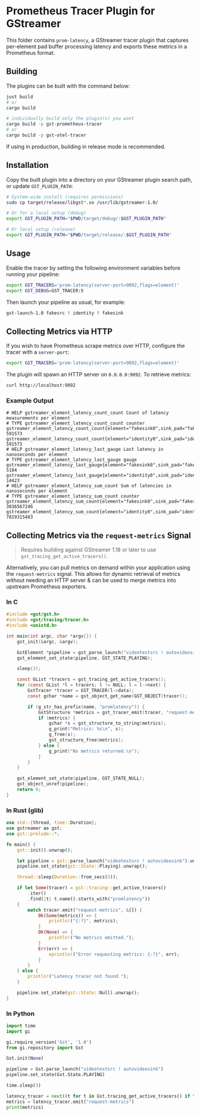# Prometheus Tracer Plugin for GStreamer

This folder contains `prom-latency`, a GStreamer tracer plugin that captures per-element pad buffer processing latency and exports these metrics in a Prometheus format.

## Building

The plugins can be built with the command below:

```bash
just build
# or
cargo build

# individually build only the plugin(s) you want
cargo build -p gst-prometheus-tracer
# or
cargo build -p gst-otel-tracer
```

If using in production, building in release mode is recommended.

## Installation

Copy the built plugin into a directory on your GStreamer plugin search path, or update `GST_PLUGIN_PATH`:

```bash
# System-wide install (requires permissions)
sudo cp target/release/libgst*.so /usr/lib/gstreamer-1.0/

# Or for a local setup (debug)
export GST_PLUGIN_PATH="$PWD/target/debug/:$GST_PLUGIN_PATH"

# Or local setup (release)
export GST_PLUGIN_PATH="$PWD/target/release/:$GST_PLUGIN_PATH"
```

## Usage

Enable the tracer by setting the following environment variables before running your pipeline:

```bash
export GST_TRACERS='prom-latency(server-port=9092,flags=element)'
export GST_DEBUG=GST_TRACER:5
```

Then launch your pipeline as usual, for example:

```bash
gst-launch-1.0 fakesrc ! identity ! fakesink
```

## Collecting Metrics via HTTP

If you wish to have Prometheus scrape metrics over HTTP, configure the tracer with a `server-port`:

```bash
export GST_TRACERS='prom-latency(server-port=9092,flags=element)'
```

The plugin will spawn an HTTP server on `0.0.0.0:9092`. To retrieve metrics:

```bash
curl http://localhost:9092
```

### Example Output

```plaintext
# HELP gstreamer_element_latency_count_count Count of latency measurements per element
# TYPE gstreamer_element_latency_count_count counter
gstreamer_element_latency_count_count{element="fakesink0",sink_pad="fakesink0.sink",src_pad="identity0.src"} 591573
gstreamer_element_latency_count_count{element="identity0",sink_pad="identity0.sink",src_pad="fakesrc0.src"} 591573
# HELP gstreamer_element_latency_last_gauge Last latency in nanoseconds per element
# TYPE gstreamer_element_latency_last_gauge gauge
gstreamer_element_latency_last_gauge{element="fakesink0",sink_pad="fakesink0.sink",src_pad="identity0.src"} 5104
gstreamer_element_latency_last_gauge{element="identity0",sink_pad="identity0.sink",src_pad="fakesrc0.src"} 14423
# HELP gstreamer_element_latency_sum_count Sum of latencies in nanoseconds per element
# TYPE gstreamer_element_latency_sum_count counter
gstreamer_element_latency_sum_count{element="fakesink0",sink_pad="fakesink0.sink",src_pad="identity0.src"} 3036567246
gstreamer_element_latency_sum_count{element="identity0",sink_pad="identity0.sink",src_pad="fakesrc0.src"} 7819315483
```

## Collecting Metrics via the `request-metrics` Signal

> Requires building against GStreamer 1.18 or later to use `gst_tracing_get_active_tracers()`.

Alternatively, you can pull metrics on demand within your application using the `request-metrics` signal. This allows
for dynamic retrieval of metrics without needing an HTTP server & can be used to merge metrics into upstream
Prometheus exporters.

### In C

```c
#include <gst/gst.h>
#include <gst/tracing/tracer.h>
#include <unistd.h>

int main(int argc, char *argv[]) {
    gst_init(&argc, &argv);

    GstElement *pipeline = gst_parse_launch("videotestsrc ! autovideosink", NULL);
    gst_element_set_state(pipeline, GST_STATE_PLAYING);

    sleep(3);

    const GList *tracers = gst_tracing_get_active_tracers();
    for (const GList *l = tracers; l != NULL; l = l->next) {
        GstTracer *tracer = GST_TRACER(l->data);
        const gchar *name = gst_object_get_name(GST_OBJECT(tracer));

        if (g_str_has_prefix(name, "promlatency")) {
            GstStructure *metrics = gst_tracer_emit(tracer, "request-metrics", NULL);
            if (metrics) {
                gchar *s = gst_structure_to_string(metrics);
                g_print("Metrics: %s\n", s);
                g_free(s);
                gst_structure_free(metrics);
            } else {
                g_print("No metrics returned.\n");
            }
        }
    }

    gst_element_set_state(pipeline, GST_STATE_NULL);
    gst_object_unref(pipeline);
    return 0;
}

```

### In Rust (glib)

```rust
use std::{thread, time::Duration};
use gstreamer as gst;
use gst::prelude::*;

fn main() {
    gst::init().unwrap();

    let pipeline = gst::parse_launch("videotestsrc ! autovideosink").unwrap();
    pipeline.set_state(gst::State::Playing).unwrap();

    thread::sleep(Duration::from_secs(3));

    if let Some(tracer) = gst::tracing::get_active_tracers()
        .iter()
        .find(|t| t.name().starts_with("promlatency"))
    {
        match tracer.emit("request-metrics", &[]) {
            Ok(Some(metrics)) => {
                println!("{:?}", metrics);
            }
            Ok(None) => {
                println!("No metrics emitted.");
            }
            Err(err) => {
                eprintln!("Error requesting metrics: {:?}", err);
            }
        }
    } else {
        println!("Latency tracer not found.");
    }

    pipeline.set_state(gst::State::Null).unwrap();
}
```

### In Python

```python
import time
import gi

gi.require_version('Gst', '1.0')
from gi.repository import Gst

Gst.init(None)

pipeline = Gst.parse_launch("videotestsrc ! autovideosink")
pipeline.set_state(Gst.State.PLAYING)

time.sleep(3)

latency_tracer = next((t for t in Gst.tracing_get_active_tracers() if t.get_name().startswith('promlatency')), None)
metrics = latency_tracer.emit("request-metrics")
print(metrics)
```
